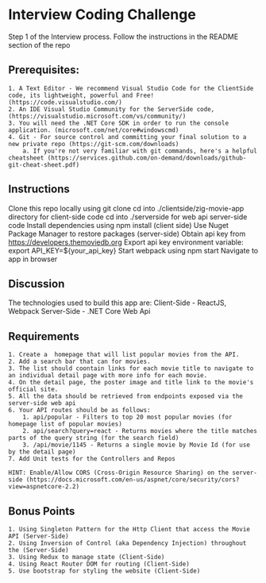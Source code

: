 # Interview Coding Challenge

Step 1 of the Interview process. Follow the instructions in the README section of the repo

## Prerequisites:

    1. A Text Editor - We recommend Visual Studio Code for the ClientSide code, its lightweight, powerful and Free! (https://code.visualstudio.com/)
    2. An IDE Visual Studio Community for the ServerSide code, (https://visualstudio.microsoft.com/vs/community/)
    3. You will need the .NET Core SDK in order to run the console application. (microsoft.com/net/core#windowscmd)
    4. Git - For source control and committing your final solution to a new private repo (https://git-scm.com/downloads) 
        a. If you're not very familiar with git commands, here's a helpful cheatsheet (https://services.github.com/on-demand/downloads/github-git-cheat-sheet.pdf)
        
## Instructions

Clone this repo locally using git clone
cd into ./clientside/zig-movie-app directory for client-side code
cd into ./serverside for web api server-side code
Install dependencies using npm install (client side)
Use Nuget Package Manager to restore packages (server-side)
Obtain api key from https://developers.themoviedb.org
Export api key environment variable: export API_KEY=${your_api_key}
Start webpack using npm start
Navigate to app in browser


## Discussion

The technologies used to build this app are: 
Client-Side - ReactJS, Webpack
Server-Side - .NET Core Web Api 

## Requirements

    1. Create a  homepage that will list popular movies from the API. 
    2. Add a search bar that can for movies.
    3. The list should coontain links for each movie title to navigate to an individual detail page with more info for each movie. 
    4. On the detail page, the poster image and title link to the movie's official site.
    5. All the data should be retrieved from endpoints exposed via the server-side web api
    6. Your API routes should be as follows:
        1. api/popular - Filters to top 20 most popular movies (for homepage list of popular movies)
        2. api/search?query=react - Returns movies where the title matches parts of the query string (for the search field)
        3. /api/movie/1145 - Returns a single movie by Movie Id (for use by the detail page)
    7. Add Unit tests for the Controllers and Repos
    
    HINT: Enable/Allow CORS (Cross-Origin Resource Sharing) on the server-side (https://docs.microsoft.com/en-us/aspnet/core/security/cors?view=aspnetcore-2.2)

## Bonus Points
    
    1. Using Singleton Pattern for the Http Client that access the Movie API (Server-Side)
    2. Using Inversion of Control (aka Dependency Injection) throughout the (Server-Side)
    3. Using Redux to manage state (Client-Side)
    4. Using React Router DOM for routing (Client-Side)
    5. Use bootstrap for styling the website (Client-Side)
